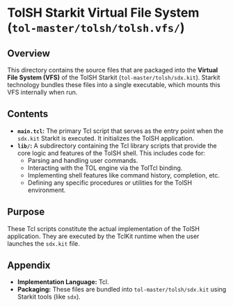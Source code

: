 # TolSH Starkit Virtual File System (`tol-master/tolsh/tolsh.vfs/`)

## Overview

This directory contains the source files that are packaged into the **Virtual File System (VFS)** of the TolSH Starkit (`tol-master/tolsh/sdx.kit`). Starkit technology bundles these files into a single executable, which mounts this VFS internally when run.

## Contents

- **`main.tcl`:** The primary Tcl script that serves as the entry point when the `sdx.kit` Starkit is executed. It initializes the TolSH application.
- **`lib/`:** A subdirectory containing the Tcl library scripts that provide the core logic and features of the TolSH shell. This includes code for:
    - Parsing and handling user commands.
    - Interacting with the TOL engine via the TolTcl binding.
    - Implementing shell features like command history, completion, etc.
    - Defining any specific procedures or utilities for the TolSH environment.

## Purpose

These Tcl scripts constitute the actual implementation of the TolSH application. They are executed by the TclKit runtime when the user launches the `sdx.kit` file.

## Appendix

- **Implementation Language:** Tcl.
- **Packaging:** These files are bundled into `tol-master/tolsh/sdx.kit` using Starkit tools (like `sdx`). 